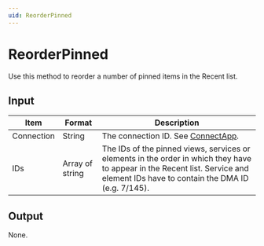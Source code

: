 ```yaml
---
uid: ReorderPinned
---
```


# ReorderPinned

Use this method to reorder a number of pinned items in the Recent list.

## Input

| Item | Format | Description |
|--|--|--|
| Connection | String | The connection ID. See [ConnectApp](xref:ConnectApp). |
| IDs | Array of string | The IDs of the pinned views, services or elements in the order in which they have to appear in the Recent list. Service and element IDs have to contain the DMA ID (e.g. 7/145). |

## Output

None.
